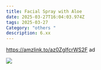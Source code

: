 ```yaml
---
title: Facial Spray with Aloe
date: 2025-03-27T16:04:03.974Z
tags: 2025-03-27
Category: "others "
description: 6.xx
---
```

https://amzlink.to/az0ZgIfcrWS2F  ad <!--StartFragment-->

![](https://m.media-amazon.com/images/I/61teBFkrsrL._SL1500_.jpg)

<!--EndFragment-->